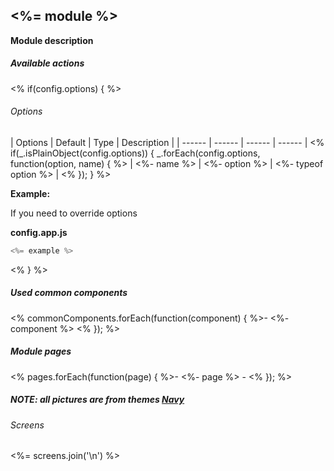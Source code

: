<%= module %>
---
**Module description**
 

##### Available actions

<% if(config.options) { %>
###### Options

| Options | Default | Type | Description |
| ------ | ------ | ------ | ------ | <% if(_.isPlainObject(config.options)) { _.forEach(config.options, function(option, name) { %>
| <%- name %> |  <%- option %> | <%- typeof option %> | <% }); 
} 
%>

**Example:**

If you need to override options

**config.app.js**
```javascript
<%= example %>
```
<% } %>

##### Used common components
<% commonComponents.forEach(function(component) { %>- <%- component %>
<% }); %>

##### Module pages
<% pages.forEach(function(page) { %>- <%- page %> -
<% }); %>

##### *NOTE:* all pictures are from themes [Navy](https://gitlab.walletfactory.com/mobileapp/mwallet_v4/wikis/Core/themes/Navy)

###### Screens
<%= screens.join('\n') %>
